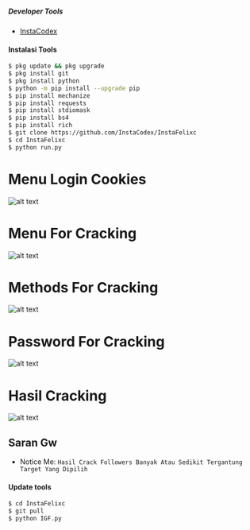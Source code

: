 ##### Developer Tools
- [InstaCodex]()
#### Instalasi Tools
``` bash
$ pkg update && pkg upgrade
$ pkg install git
$ pkg install python
$ python -m pip install --upgrade pip
$ pip install mechanize
$ pip install requests
$ pip install stdiomask
$ pip install bs4
$ pip install rich
$ git clone https://github.com/InstaCodex/InstaFelixc
$ cd InstaFelixc
$ python run.py
```
# Menu Login Cookies
![alt text](https://raw.githubusercontent.com/InstaCodex/InstaFelixc/main/Screenshot/LoginCookies.jpg?raw=true)

# Menu For Cracking
![alt text](https://raw.githubusercontent.com/InstaCodex/InstaFelixc/main/Screenshot/MenuCracking.jpg?raw=true)

# Methods For Cracking
![alt text](https://raw.githubusercontent.com/InstaCodex/InstaFelixc/main/Screenshot/MethodsCracking.jpg)

# Password For Cracking
![alt text](https://raw.githubusercontent.com/InstaCodex/InstaFelixc/main/Screenshot/PassworCracking.jpg)

# Hasil Cracking
![alt text]()

## Saran Gw
- Notice Me: ```Hasil Crack Followers Banyak Atau Sedikit Tergantung Target Yang Dipilih```

#### Update tools
``` bash
$ cd InstaFelixc
$ git pull
$ python IGF.py
